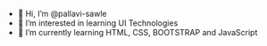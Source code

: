 - 👋 Hi, I’m @pallavi-sawle
- 👀 I’m interested in learning UI Technologies
- 🌱 I’m currently learning HTML, CSS, BOOTSTRAP and JavaScript


<!---
pallavi-sawle/pallavi-sawle is a ✨ special ✨ repository because its `README.md` (this file) appears on your GitHub profile.
You can click the Preview link to take a look at your changes.
--->
